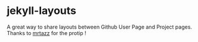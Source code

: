 # jekyll-layouts
A great way to share layouts between Github User Page and Project pages.
Thanks to [mrtazz](http://www.unwiredcouch.com/bits/2014/06/14/jekyll-shared-project-layouts.html) for the protip !
